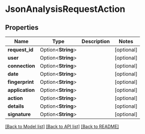 # JsonAnalysisRequestAction

## Properties

Name | Type | Description | Notes
------------ | ------------- | ------------- | -------------
**request_id** | Option<**String**> |  | [optional]
**user** | Option<**String**> |  | [optional]
**connection** | Option<**String**> |  | [optional]
**date** | Option<**String**> |  | [optional]
**fingerprint** | Option<**String**> |  | [optional]
**application** | Option<**String**> |  | [optional]
**action** | Option<**String**> |  | [optional]
**details** | Option<**String**> |  | [optional]
**signature** | Option<**String**> |  | [optional]

[[Back to Model list]](../README.md#documentation-for-models) [[Back to API list]](../README.md#documentation-for-api-endpoints) [[Back to README]](../README.md)


